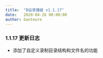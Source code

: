 ```yaml
---
title:  "B站录播姬 v1.1.17"
date:   2020-04-26 00:00:00
author: Genteure
---
```


### 1.1.17 更新日志

- 添加了自定义录制目录结构和文件名的功能
